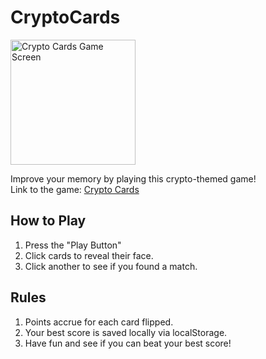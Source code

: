 # CryptoCards
<img src="/images/crypto-cards.gif" width="200" alt="Crypto Cards Game Screen">

Improve your memory by playing this crypto-themed game!<br>
Link to the game: [Crypto Cards](https://jwhudnall.github.io/CryptoCards)

## How to Play
1. Press the "Play Button"
2. Click cards to reveal their face. 
3. Click another to see if you found a match.

## Rules
1. Points accrue for each card flipped.
2. Your best score is saved locally via localStorage.
3. Have fun and see if you can beat your best score!
